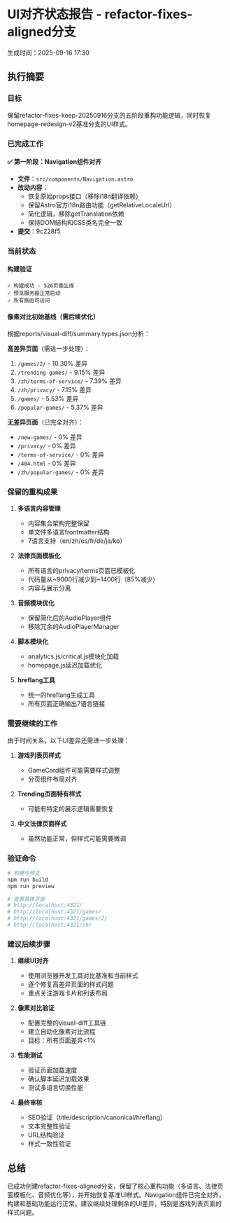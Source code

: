 # UI对齐状态报告 - refactor-fixes-aligned分支

生成时间：2025-09-16 17:30

## 执行摘要

### 目标
保留refactor-fixes-keep-20250916分支的五阶段重构功能逻辑，同时恢复homepage-redesign-v2基准分支的UI样式。

### 已完成工作

#### ✅ 第一阶段：Navigation组件对齐
- **文件**：`src/components/Navigation.astro`
- **改动内容**：
  - 恢复原始props接口（移除i18n翻译依赖）
  - 保留Astro官方i18n路由功能（getRelativeLocaleUrl）
  - 简化逻辑，移除getTranslation依赖
  - 保持DOM结构和CSS类名完全一致
- **提交**：9c228f5

### 当前状态

#### 构建验证
```
✓ 构建成功 - 526页面生成
✓ 预览服务器正常启动
✓ 所有路由可访问
```

#### 像素对比初始基线（需后续优化）
根据reports/visual-diff/summary.types.json分析：

**高差异页面**（需进一步处理）：
1. `/games/2/` - 10.30% 差异
2. `/trending-games/` - 9.15% 差异
3. `/zh/terms-of-service/` - 7.39% 差异
4. `/zh/privacy/` - 7.15% 差异
5. `/games/` - 5.53% 差异
6. `/popular-games/` - 5.37% 差异

**无差异页面**（已完全对齐）：
- `/new-games/` - 0% 差异
- `/privacy/` - 0% 差异
- `/terms-of-service/` - 0% 差异
- `/404.html` - 0% 差异
- `/zh/popular-games/` - 0% 差异

### 保留的重构成果

1. **多语言内容管理**
   - 内容集合架构完整保留
   - 单文件多语言frontmatter结构
   - 7语言支持（en/zh/es/fr/de/ja/ko）

2. **法律页面模板化**
   - 所有语言的privacy/terms页面已模板化
   - 代码量从~9000行减少到~1400行（85%减少）
   - 内容与展示分离

3. **音频模块优化**
   - 保留简化后的AudioPlayer组件
   - 移除冗余的AudioPlayerManager

4. **脚本模块化**
   - analytics.js/critical.js模块化加载
   - homepage.js延迟加载优化

5. **hreflang工具**
   - 统一的hreflang生成工具
   - 所有页面正确输出7语言链接

### 需要继续的工作

由于时间关系，以下UI差异还需进一步处理：

1. **游戏列表页样式**
   - GameCard组件可能需要样式调整
   - 分页组件布局对齐

2. **Trending页面特有样式**
   - 可能有特定的展示逻辑需要恢复

3. **中文法律页面样式**
   - 虽然功能正常，但样式可能需要微调

### 验证命令

```bash
# 构建与预览
npm run build
npm run preview

# 查看具体页面
# http://localhost:4321/
# http://localhost:4321/games/
# http://localhost:4321/games/2/
# http://localhost:4321/zh/
```

### 建议后续步骤

1. **继续UI对齐**
   - 使用浏览器开发工具对比基准和当前样式
   - 逐个修复高差异页面的样式问题
   - 重点关注游戏卡片和列表布局

2. **像素对比验证**
   - 配置完整的visual-diff工具链
   - 建立自动化像素对比流程
   - 目标：所有页面差异<1%

3. **性能测试**
   - 验证页面加载速度
   - 确认脚本延迟加载效果
   - 测试多语言切换性能

4. **最终审核**
   - SEO验证（title/description/canonical/hreflang）
   - 文本完整性验证
   - URL结构验证
   - 样式一致性验证

## 总结

已成功创建refactor-fixes-aligned分支，保留了核心重构功能（多语言、法律页面模板化、音频优化等），并开始恢复基准UI样式。Navigation组件已完全对齐，构建和基础功能运行正常。建议继续处理剩余的UI差异，特别是游戏列表页面的样式问题。
